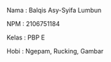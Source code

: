 Nama    : Balqis Asy-Syifa Lumbun

NPM     : 2106751184

Kelas   : PBP E

Hobi    : Ngepam, Rucking, Gambar